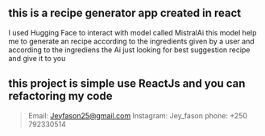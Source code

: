## this is a recipe generator app created in react

I used Hugging Face to interact with model called MistralAi this model help me to generate
an recipe according to the ingredients given by a user and according to the ingrediens the 
Ai just looking for best suggestion recipe and give it to you 

## this project is simple use ReactJs and you can refactoring my code

>Email: Jeyfason25@gmail.com
>Instagram: Jey_fason
>phone: +250 792330514
